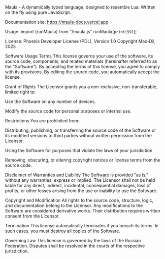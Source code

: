 Maula - A dynamically typed language, designed to resemble Lua. Written on the fly using pure JavaScript.

Documentation site: https://maula-docs.vercel.app

Usage:
import {runMaula} from "/maula.js"
runMaula(`
print(99)
`);




License:
Phoenix Developer License (PDL), Version 1.0
Copyright Max-Dil, 2025

Software Usage Terms
This license governs your use of the software, its source code, components, and related materials (hereinafter referred to as the "Software").
By accepting the terms of this license, you agree to comply with its provisions.
By editing the source code, you automatically accept the license.

Grant of Rights
The Licensor grants you a non-exclusive, non-transferable, limited right to:

Use the Software on any number of devices.

Modify the source code for personal purposes or internal use.

Restrictions
You are prohibited from:

Distributing, publishing, or transferring the source code of the Software or its modified versions to third parties without written permission from the Licensor.

Using the Software for purposes that violate the laws of your jurisdiction.

Removing, obscuring, or altering copyright notices or license terms from the source code.

Disclaimer of Warranties and Liability
The Software is provided "as is," without any warranties, express or implied.
The Licensor shall not be held liable for any direct, indirect, incidental, consequential damages, loss of profits, or other losses arising from the use or inability to use the Software.

Copyright and Modification
All rights to the source code, structure, logic, and documentation belong to the Licensor.
Any modifications to the Software are considered derivative works. Their distribution requires written consent from the Licensor.

Termination
This license automatically terminates if you breach its terms. In such cases, you must destroy all copies of the Software.

Governing Law
This license is governed by the laws of the Russian Federation. Disputes shall be resolved in the courts of the respective jurisdiction.